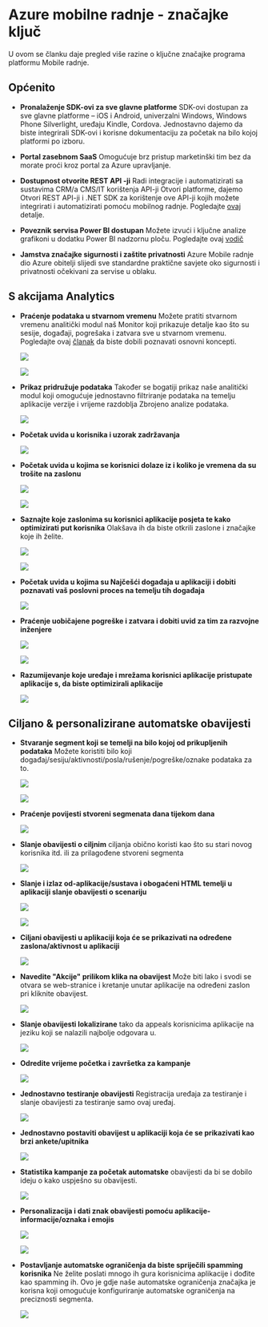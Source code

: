 <properties
    pageTitle="Azure mobilne radnje - značajke ključ"
    description="U članku se opisuje ključne značajke programa Azure Mobile radnje"
    services="mobile-engagement"
    documentationCenter="mobile" 
    authors="piyushjo" 
    manager="erikre" 
    editor="" />

<tags
    ms.service="mobile-engagement"
    ms.workload="mobile"
    ms.tgt_pltfrm="na"
    ms.devlang="na"
    ms.topic="article"
    ms.date="08/19/2016"
    ms.author="piyushjo" />

# <a name="azure-mobile-engagement---key-features"></a>Azure mobilne radnje - značajke ključ

U ovom se članku daje pregled više razine o ključne značajke programa platformu Mobile radnje. 

## <a name="general"></a>**Općenito**

- **Pronalaženje SDK-ovi za sve glavne platforme** SDK-ovi dostupan za sve glavne platforme – iOS i Android, univerzalni Windows, Windows Phone Silverlight, uređaju Kindle, Cordova. Jednostavno dajemo da biste integrirali SDK-ovi i korisne dokumentaciju za početak na bilo kojoj platformi po izboru. 

- **Portal zasebnom SaaS** Omogućuje brz pristup marketinški tim bez da morate proći kroz portal za Azure upravljanje. 

- **Dostupnost otvorite REST API -ji** Radi integracije i automatizirati sa sustavima CRM/a CMS/IT korištenja API-ji Otvori platforme, dajemo Otvori REST API-ji i .NET SDK za korištenje ove API-ji kojih možete integrirati i automatizirati pomoću mobilnog radnje. Pogledajte [ovaj](mobile-engagement-api-authentication.md) detalje. 

- **Poveznik servisa Power BI dostupan** Možete izvući i ključne analize grafikoni u dodatku Power BI nadzornu ploču. Pogledajte ovaj [vodič](https://powerbi.microsoft.com/en-us/documentation/powerbi-content-pack-azure-mobile/)

- **Jamstva značajke sigurnosti i zaštite privatnosti** Azure Mobile radnje dio Azure obitelji slijedi sve standardne praktične savjete oko sigurnosti i privatnosti očekivani za servise u oblaku.

## <a name="actionable-analytics"></a>**S akcijama Analytics**

- **Praćenje podataka u stvarnom vremenu** Možete pratiti stvarnom vremenu analitički modul naš Monitor koji prikazuje detalje kao što su sesije, događaji, pogrešaka i zatvara sve u stvarnom vremenu. Pogledajte ovaj [članak](mobile-engagement-concepts.md) da biste dobili poznavati osnovni koncepti. 

    ![][1]

    ![][2]      

- **Prikaz pridružuje podataka** Također se bogatiji prikaz naše analitički modul koji omogućuje jednostavno filtriranje podataka na temelju aplikacije verzije i vrijeme razdoblja Zbrojeno analize podataka.

    ![][3]      

- **Početak uvida u korisnika i uzorak zadržavanja**

    ![][4]      

- **Početak uvida u kojima se korisnici dolaze iz i koliko je vremena da su trošite na zaslonu**

    ![][5]      
    
    ![][6]      

- **Saznajte koje zaslonima su korisnici aplikacije posjeta te kako optimizirati put korisnika** Olakšava ih da biste otkrili zaslone i značajke koje ih želite.

    ![][7]      
    
    ![][8]      

- **Početak uvida u kojima su Najčešći događaja u aplikaciji i dobiti poznavati vaš poslovni proces na temelju tih događaja** 

    ![][9]  

- **Praćenje uobičajene pogreške i zatvara i dobiti uvid za tim za razvojne inženjere**

    ![][10]     
    
    ![][11] 

- **Razumijevanje koje uređaje i mrežama korisnici aplikacije pristupate aplikacije s, da biste optimizirali aplikacije** 

    ![][12] 
    
## <a name="targeted--personalized-push-notifications"></a>**Ciljano & personalizirane automatske obavijesti**

- **Stvaranje segment koji se temelji na bilo kojoj od prikupljenih podataka** Možete koristiti bilo koji događaj/sesiju/aktivnosti/posla/rušenje/pogreške/oznake podataka za to.

    ![][13]

    ![][14]     

- **Praćenje povijesti stvoreni segmenata dana tijekom dana**

    ![][15] 

- **Slanje obavijesti o ciljnim** ciljanja obično koristi kao što su stari novog korisnika itd. ili za prilagođene stvoreni segmenta

    ![][16] 

- **Slanje i izlaz od-aplikacije/sustava i obogaćeni HTML temelji u aplikaciji slanje obavijesti o scenariju**

    ![][17] 

    ![][18] 

- **Ciljani obavijesti u aplikaciji koja će se prikazivati na određene zaslona/aktivnost u aplikaciji**

    ![][19] 

- **Navedite "Akcije" prilikom klika na obavijest** Može biti lako i svodi se otvara se web-stranice i kretanje unutar aplikacije na određeni zaslon pri kliknite obavijest. 

    ![][20]
    
- **Slanje obavijesti lokalizirane** tako da appeals korisnicima aplikacije na jeziku koji se nalazili najbolje odgovara u. 

    ![][21] 

- **Odredite vrijeme početka i završetka za kampanje** 

    ![][22] 

- **Jednostavno testiranje obavijesti** Registracija uređaja za testiranje i slanje obavijesti za testiranje samo ovaj uređaj.

    ![][23] 

- **Jednostavno postaviti obavijest u aplikaciji koja će se prikazivati kao brzi ankete/upitnika**  

    ![][24]
    
- **Statistika kampanje za početak automatske** obavijesti da bi se dobilo ideju o kako uspješno su obavijesti.

    ![][25] 

- **Personalizacija i dati znak obavijesti pomoću aplikacije-informacije/oznaka i emojis** 

    ![][26] 

    ![][27] 

- **Postavljanje automatske ograničenja da biste spriječili spamming korisnika** Ne želite poslati mnogo ih gura korisnicima aplikacije i dođite kao spamming ih. Ovo je gdje naše automatske ograničenja značajka je korisna koji omogućuje konfiguriranje automatske ograničenja na preciznosti segmenta. 

    ![][28]         

<!-- Images -->
[1]: ./media/mobile-engagement-key-features/monitor1.png
[2]: ./media/mobile-engagement-key-features/monitor2.png
[3]: ./media/mobile-engagement-key-features/analytics-filter.png
[4]: ./media/mobile-engagement-key-features/retention.png
[5]: ./media/mobile-engagement-key-features/analytics-geomap.png
[6]: ./media/mobile-engagement-key-features/analytics-session-length.png
[7]: ./media/mobile-engagement-key-features/analytics-activities.png
[8]: ./media/mobile-engagement-key-features/analytics-userpath.png
[9]: ./media/mobile-engagement-key-features/analytics-events.png
[10]: ./media/mobile-engagement-key-features/analyics-errors.png
[11]: ./media/mobile-engagement-key-features/analyics-errors-details.png
[12]: ./media/mobile-engagement-key-features/technicals.png
[13]: ./media/mobile-engagement-key-features/segment.png
[14]: ./media/mobile-engagement-key-features/segment-creation.png
[15]: ./media/mobile-engagement-key-features/segment-history.png
[16]: ./media/mobile-engagement-key-features/segment-push.png
[17]: ./media/mobile-engagement-key-features/out-of-app.png
[18]: ./media/mobile-engagement-key-features/in-app-push.png
[19]: ./media/mobile-engagement-key-features/push-in-activity.png
[20]: ./media/mobile-engagement-key-features/push-action.png
[21]: ./media/mobile-engagement-key-features/push-languages.png
[22]: ./media/mobile-engagement-key-features/push-timeframe.png
[23]: ./media/mobile-engagement-key-features/push-test.png
[24]: ./media/mobile-engagement-key-features/push-poll.png
[25]: ./media/mobile-engagement-key-features/push-stats.png
[26]: ./media/mobile-engagement-key-features/push_personalized.png
[27]: ./media/mobile-engagement-key-features/push_emoji.png
[28]: ./media/mobile-engagement-key-features/push_limits.png









